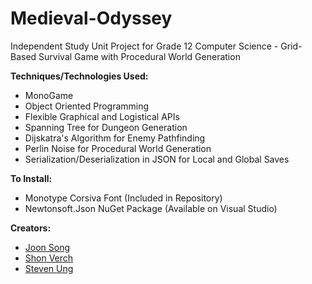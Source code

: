 # Medieval-Odyssey
Independent Study Unit Project for Grade 12 Computer Science - Grid-Based Survival Game with Procedural World Generation

**Techniques/Technologies Used:**
- MonoGame
- Object Oriented Programming
- Flexible Graphical and Logistical APIs 
- Spanning Tree for Dungeon Generation
- Dijskatra's Algorithm for Enemy Pathfinding
- Perlin Noise for Procedural World Generation
- Serialization/Deserialization in JSON for Local and Global Saves

**To Install:**
- Monotype Corsiva Font (Included in Repository)
- Newtonsoft.Json NuGet Package (Available on Visual Studio)

**Creators:**
- [Joon Song](https://github.com/Joon7891)
- [Shon Verch](https://github.com/GalacticGlum)
- [Steven Ung](https://github.com/Ruffyruffle)
